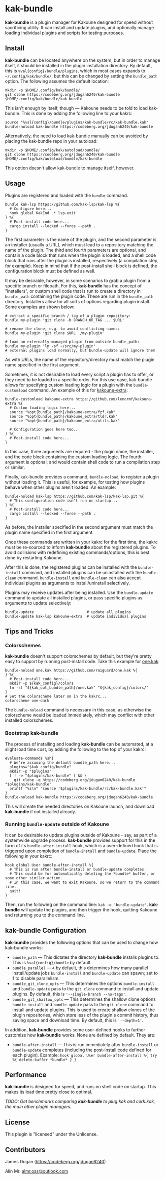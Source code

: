 # kak-bundle

**kak-bundle** is a plugin manager for Kakoune designed for speed without sacrificing utility. It can install and
update plugins, and optionally manage loading individual plugins and scripts for testing purposes.

## Install

**kak-bundle** can be located anywhere on the system, but in order to manage itself, it should be installed in the
plugin installation directory. By default, this is `%val{config}/bundle/plugins`, which in most cases expands to
`~/.config/kak/bundle/`, but this can be changed by setting the `bundle_path` option. The following assumes
the default location:

```
mkdir -p $HOME/.config/kak/bundle/
git clone https://codeberg.org/jdugan6240/kak-bundle $HOME/.config/kak/bundle/kak-bundle
```

This isn't enough by itself, though &mdash; Kakoune needs to be told to load kak-bundle. This is done by adding the following
line to your kakrc:

```
source "%val{config}/bundle/plugins/kak-bundle/rc/kak-bundle.kak"
bundle-noload kak-bundle https://codeberg.org/jdugan6240/kak-bundle
```

Alternatively, the need to load kak-bundle manually can be avoided by placing the kak-bundle repo in your autoload:

```
mkdir -p $HOME/.config/kak/autoload/bundle/
git clone https://codeberg.org/jdugan6240/kak-bundle $HOME/.config/kak/autoload/bundle/kak-bundle
```

This option doesn't allow kak-bundle to manage itself, however.

## Usage

Plugins are registered and loaded with the `bundle` command.

```
bundle kak-lsp https://github.com/kak-lsp/kak-lsp %{
  # Configure here...
  hook global KakEnd .* lsp-exit
} %{
  # Post-install code here...
  cargo install --locked --force --path .
}
```
The first parameter is the name of the plugin, and the second parameter is an installer (usually a URL), which must lead to a repository
matching the name of the plugin. The third and fourth parameters are optional, and contain a code block that runs when the plugin
is loaded, and a shell code block that runs after the plugin is installed, respectively (a compilation step, for example). Keep in mind that
if the post-install shell block is defined, the configuration block must be defined as well.

It may be desirable, however, in some scenarios to grab a plugin from a specific branch or filepath. For this, **kak-bundle**
has the concept of "installers", or custom shell code that is run to create a directory in `bundle_path` containing the
plugin code. These are run in the `bundle_path` directory. Installers allow for all sorts of options regarding plugin
install. Some examples are shown below:

```
# extract a specific branch / tag of a plugin repository:
bundle my-plugin 'git clone -b BRANCH_OR_TAG ... $URL'

# rename the clone, e.g. to avoid conflicting names:
bundle my-plugin 'git clone $URL ./my-plugin'

# load an externally-managed plugin from outside bundle_path:
bundle my-plugin 'ln -sf ~/src/my-plugin'
# external plugins load normally, but bundle-update will ignore them
```
As with URLs, the name of the repository/directory must match the plugin name specified in the first argument.

Sometimes, it is not desirable to load every script a plugin has to offer, or they need to be loaded in a specific order.
For this use case, kak-bundle allows for specifying custom loading logic for a plugin with the `bundle-customload` command.
An example of this for [kakoune-extra](https://github.com/lenormf/kakoune-extra):
```
bundle-customload kakoune-extra https://github.com/lenormf/kakoune-extra %{
  # Custom loading logic here...
  source "%opt{bundle_path}/kakoune-extra/fzf.kak"
  source "%opt{bundle_path}/kakoune_extra/tldr.kak"
  source "%opt{bundle_path}/kakoune_extra/utils.kak"

  # Configuration goes here too...
} %{
  # Post-install code here...
}
```
In this case, three arguments are required - the plugin name, the installer, and the code block containing the custom
loading logic. The fourth argument is optional, and would contain shell code to run a compilation step or similar.

Finally, kak-bundle provides a command, `bundle-noload`, to register a plugin without loading it. This is useful, for example,
for testing how plugins behave when other plugins aren't loaded. An example:
```
bundle-noload kak-lsp https://github.com/kak-lsp/kak-lsp.git %{
  # This configuration code isn't run on startup...
} %{
  # Post-install code here...
  cargo install --locked --force --path .
}
```
As before, the installer specified in the second argument must match the plugin name specified in the first argument.

Once these commands are written in your kakrc for the first time, the kakrc must be re-sourced to inform **kak-bundle**
about the registered plugins. To avoid collisions with redefining existing commands/options, this is best done by restarting
Kakoune.

After this is done, the registered plugins can be installed with the `bundle-install` command, and installed plugins
can be uninstalled with the `bundle-clean` command. `bundle-install` and `bundle-clean` can also accept individual
plugins as arguments to install/uninstall selectively.

Plugins may receive updates after being installed. Use the `bundle-update` command to update all installed plugins, or
pass specific plugins as arguments to update selectively:
```
bundle-update                        # update all plugins
bundle-update kak-lsp kakoune-extra  # update individual plugins
```

## Tips and Tricks

### Colorschemes

**kak-bundle** doesn't support colorschemes by default, but they're pretty easy to support by running post-install code. Take
this example for [one.kak](https://github.com/raiguard/one.kak):

```
bundle-noload one.kak https://github.com/raiguard/one.kak %{
} %{
  # Post-install code here...
  mkdir -p ${kak_config}/colors
  ln -sf "${kak_opt_bundle_path}/one.kak" "${kak_config}/colors/"
}
# Set the colorscheme later on in the kakrc...
colorscheme one-dark
```

The `bundle-noload` command is necessary in this case, as otherwise the colorscheme would be loaded immediately, which may
conflict with other installed colorschemes.

### Bootstrap kak-bundle

The process of installing and loading **kak-bundle** can be automated, at a slight load time cost, by adding the following to
the top of your kakrc:

```
evaluate-commands %sh{
  # We're assuming the default bundle_path here...
  plugins="$kak_config/bundle"
  mkdir -p "$plugins"
  [ ! -e "$plugins/kak-bundle" ] && \
    git clone -q https://codeberg.org/jdugan6240/kak-bundle "$plugins/kak-bundle"
  printf "%s\n" "source '$plugins/kak-bundle/rc/kak-bundle.kak'"
}
bundle-noload kak-bundle https://codeberg.org/jdugan6240/kak-bundle
```

This will create the needed directories on Kakoune launch, and download **kak-bundle** if not installed already.

### Running `bundle-update` outside of Kakoune

It can be desirable to update plugins outside of Kakoune - say, as part of a systemwide upgrade process. **kak-bundle**
provides support for this in the form of its `bundle-after-install` hook, which is a user-defined hook that is triggered
upon completion of `bundle-install` and `bundle-update`. Place the following in your kakrc:

```
hook global User bundle-after-install %{
  # This is run after bundle-install or bundle-update completes.
  # This could be for automatically deleting the *bundle* buffer, or some other similar action.
  # In this case, we want to exit Kakoune, so we return to the command line.
  quit!
}
```

Then, run the following on the command line: `kak -e 'bundle-update'`. **kak-bundle** will update the plugins, and then trigger
the hook, quitting Kakoune and returning you to the command line.

## **kak-bundle** Configuration

**kak-bundle** provides the following options that can be used to change how kak-bundle works:

- `bundle_path` &mdash; This dictates the directory **kak-bundle** installs plugins to. This is `%val{config}/bundle` by default.
- `bundle_parallel` &mdash; `4` by default, this determines how many parallel install/update jobs `bundle-install` and `bundle-update` can spawn; set to 1 to disable parallelism.
- `bundle_git_clone_opts` &mdash; This determines the options `bundle-install` and `bundle-update` pass to the `git clone` command to install
and update plugins. By default, this is `'--single-branch --no-tags'`.
- `bundle_git_shallow_opts` &mdash; This determines the shallow clone options `bundle-install` and `bundle-update` pass to the `git clone` command
to install and update plugins. This is used to create shallow clones of the plugin repositories, which store less of the plugin's commit
history, thus saving space and download time. By default, this is `'--depth=1'`.

In addition, **kak-bundle** provides some user-defined hooks to further customize how **kak-bundle** works. None are defined by
default. They are:

- `bundle-after-install` &mdash; This is run immediately after `bundle-install` or `bundle-update` completes (including the post-install code defined for each plugin). Example: `hook global User bundle-after-install %{ try %{ delete-buffer *bundle* } }`

## Performance

**kak-bundle** is designed for speed, and runs no shell code on startup. This makes its load time pretty close to optimal.

_TODO: Get benchmarks comparing **kak-bundle** to plug.kak and cork.kak, the main other plugin managers._

## License

This plugin is "licensed" under the Unlicense.

## Contributors

James Dugan (https://codeberg.org/jdugan6240)

Alin Mr. <almr.oss@outlook.com>
